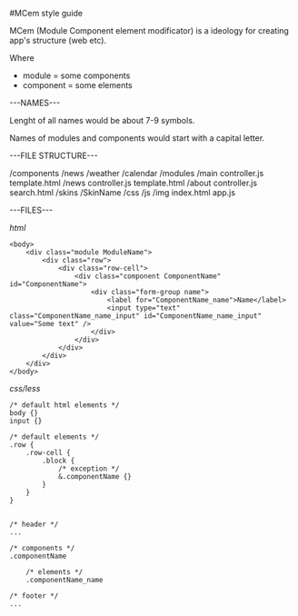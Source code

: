 #MCem style guide

MCem (Module Component element modificator) is a ideology for creating app's structure (web etc).

Where
* module = some components
* component = some elements

---NAMES---

Lenght of all names would be about 7-9 symbols.

Names of modules and components would start with a capital letter. 

---FILE STRUCTURE---

/components
	/news
	/weather
	/calendar
/modules
	/main
		controller.js
		template.html
	/news
		controller.js
		template.html
	/about
		controller.js
		search.html
/skins
	/SkinName
		/css
		/js
		/img
index.html
app.js

---FILES---

*html*

	<body>
		<div class="module ModuleName">
		    <div class="row">
		    	<div class="row-cell">
		    		<div class="component ComponentName" id="ComponentName">
			    		<div class="form-group name">
			    			<label for="ComponentName_name">Name</label>
			    			<input type="text" class="ComponentName_name_input" id="ComponentName_name_input" value="Some text" />
			    		</div>
		    		</div>
		    	</div>
		    </div>
		</div>
	</body>

*css/less*

	/* default html elements */
	body {}
	input {}

	/* default elements */
	.row {
		.row-cell {
			.block {
				/* exception */
				&.componentName {}
			}
		}
	}


	/* header */
	...

	/* components */
	.componentName

		/* elements */
		.componentName_name

	/* footer */
	...


